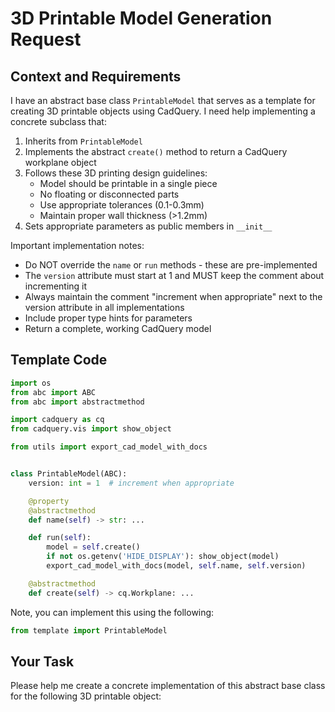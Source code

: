 # 3D Printable Model Generation Request

## Context and Requirements

I have an abstract base class `PrintableModel` that serves as a template for creating 3D printable objects using CadQuery. I need help implementing a concrete subclass that:

1. Inherits from `PrintableModel`
2. Implements the abstract `create()` method to return a CadQuery workplane object
3. Follows these 3D printing design guidelines:
   - Model should be printable in a single piece
   - No floating or disconnected parts
   - Use appropriate tolerances (0.1-0.3mm)
   - Maintain proper wall thickness (>1.2mm)
4. Sets appropriate parameters as public members in `__init__`

Important implementation notes:
- Do NOT override the `name` or `run` methods - these are pre-implemented
- The `version` attribute must start at 1 and MUST keep the comment about incrementing it
- Always maintain the comment "increment when appropriate" next to the version attribute in all implementations
- Include proper type hints for parameters
- Return a complete, working CadQuery model

## Template Code

```python
import os
from abc import ABC
from abc import abstractmethod

import cadquery as cq
from cadquery.vis import show_object

from utils import export_cad_model_with_docs


class PrintableModel(ABC):
    version: int = 1  # increment when appropriate

    @property
    @abstractmethod
    def name(self) -> str: ...

    def run(self):
        model = self.create()
        if not os.getenv('HIDE_DISPLAY'): show_object(model)
        export_cad_model_with_docs(model, self.name, self.version)

    @abstractmethod
    def create(self) -> cq.Workplane: ...
```

Note, you can implement this using the following:

```python
from template import PrintableModel
```

## Your Task

Please help me create a concrete implementation of this abstract base class for the following 3D printable object:

